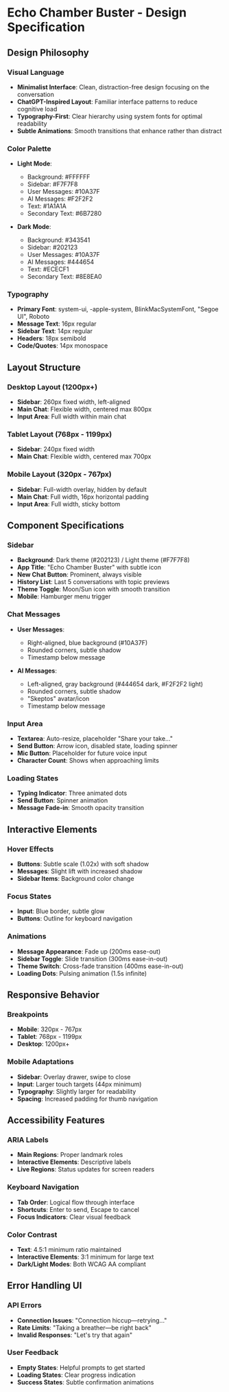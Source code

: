 # Echo Chamber Buster - Design Specification

## Design Philosophy

### Visual Language
- **Minimalist Interface**: Clean, distraction-free design focusing on the conversation
- **ChatGPT-Inspired Layout**: Familiar interface patterns to reduce cognitive load
- **Typography-First**: Clear hierarchy using system fonts for optimal readability
- **Subtle Animations**: Smooth transitions that enhance rather than distract

### Color Palette
- **Light Mode**:
  - Background: #FFFFFF
  - Sidebar: #F7F7F8
  - User Messages: #10A37F
  - AI Messages: #F2F2F2
  - Text: #1A1A1A
  - Secondary Text: #6B7280

- **Dark Mode**:
  - Background: #343541
  - Sidebar: #202123
  - User Messages: #10A37F
  - AI Messages: #444654
  - Text: #ECECF1
  - Secondary Text: #8E8EA0

### Typography
- **Primary Font**: system-ui, -apple-system, BlinkMacSystemFont, "Segoe UI", Roboto
- **Message Text**: 16px regular
- **Sidebar Text**: 14px regular
- **Headers**: 18px semibold
- **Code/Quotes**: 14px monospace

## Layout Structure

### Desktop Layout (1200px+)
- **Sidebar**: 260px fixed width, left-aligned
- **Main Chat**: Flexible width, centered max 800px
- **Input Area**: Full width within main chat

### Tablet Layout (768px - 1199px)
- **Sidebar**: 240px fixed width
- **Main Chat**: Flexible width, centered max 700px

### Mobile Layout (320px - 767px)
- **Sidebar**: Full-width overlay, hidden by default
- **Main Chat**: Full width, 16px horizontal padding
- **Input Area**: Full width, sticky bottom

## Component Specifications

### Sidebar
- **Background**: Dark theme (#202123) / Light theme (#F7F7F8)
- **App Title**: "Echo Chamber Buster" with subtle icon
- **New Chat Button**: Prominent, always visible
- **History List**: Last 5 conversations with topic previews
- **Theme Toggle**: Moon/Sun icon with smooth transition
- **Mobile**: Hamburger menu trigger

### Chat Messages
- **User Messages**:
  - Right-aligned, blue background (#10A37F)
  - Rounded corners, subtle shadow
  - Timestamp below message
  
- **AI Messages**:
  - Left-aligned, gray background (#444654 dark, #F2F2F2 light)
  - Rounded corners, subtle shadow
  - "Skeptos" avatar/icon
  - Timestamp below message

### Input Area
- **Textarea**: Auto-resize, placeholder "Share your take..."
- **Send Button**: Arrow icon, disabled state, loading spinner
- **Mic Button**: Placeholder for future voice input
- **Character Count**: Shows when approaching limits

### Loading States
- **Typing Indicator**: Three animated dots
- **Send Button**: Spinner animation
- **Message Fade-in**: Smooth opacity transition

## Interactive Elements

### Hover Effects
- **Buttons**: Subtle scale (1.02x) with soft shadow
- **Messages**: Slight lift with increased shadow
- **Sidebar Items**: Background color change

### Focus States
- **Input**: Blue border, subtle glow
- **Buttons**: Outline for keyboard navigation

### Animations
- **Message Appearance**: Fade up (200ms ease-out)
- **Sidebar Toggle**: Slide transition (300ms ease-in-out)
- **Theme Switch**: Cross-fade transition (400ms ease-in-out)
- **Loading Dots**: Pulsing animation (1.5s infinite)

## Responsive Behavior

### Breakpoints
- **Mobile**: 320px - 767px
- **Tablet**: 768px - 1199px
- **Desktop**: 1200px+

### Mobile Adaptations
- **Sidebar**: Overlay drawer, swipe to close
- **Input**: Larger touch targets (44px minimum)
- **Typography**: Slightly larger for readability
- **Spacing**: Increased padding for thumb navigation

## Accessibility Features

### ARIA Labels
- **Main Regions**: Proper landmark roles
- **Interactive Elements**: Descriptive labels
- **Live Regions**: Status updates for screen readers

### Keyboard Navigation
- **Tab Order**: Logical flow through interface
- **Shortcuts**: Enter to send, Escape to cancel
- **Focus Indicators**: Clear visual feedback

### Color Contrast
- **Text**: 4.5:1 minimum ratio maintained
- **Interactive Elements**: 3:1 minimum for large text
- **Dark/Light Modes**: Both WCAG AA compliant

## Error Handling UI

### API Errors
- **Connection Issues**: "Connection hiccup—retrying..."
- **Rate Limits**: "Taking a breather—be right back"
- **Invalid Responses**: "Let's try that again"

### User Feedback
- **Empty States**: Helpful prompts to get started
- **Loading States**: Clear progress indication
- **Success States**: Subtle confirmation animations